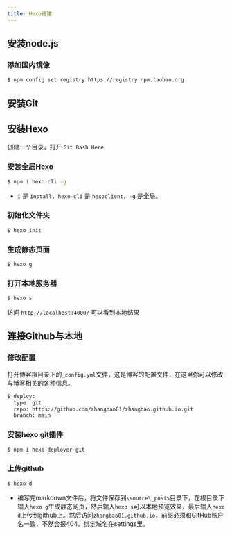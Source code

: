 ```yaml
---
title: Hexo搭建
---
```


## 安装node.js

### 添加国内镜像

```bash
$ npm config set registry https://registry.npm.taobao.org
```

## 安装Git

## 安装Hexo

创建一个目录，打开 `Git Bash Here`

### 安装全局Hexo

```bash
$ npm i hexo-cli -g
```

* `i` 是 `install`，`hexo-cli` 是 `hexoclient`，`-g` 是全局。

### 初始化文件夹

```bash
$ hexo init
```

### 生成静态页面

```bash
$ hexo g
```

### 打开本地服务器

```bash
$ hexo s
```

访问 `http://localhost:4000/` 可以看到本地结果

## 连接Github与本地

### 修改配置
打开博客根目录下的`_config.yml`文件，这是博客的配置文件，在这里你可以修改与博客相关的各种信息。
```bash
$ deploy:
  type: git
  repo: https://github.com/zhangbao01/zhangbao.github.io.git
  branch: main
```
### 安装hexo git插件
```bash
$ npm i hexo-deployer-git
```
### 上传github
```bash
$ hexo d
```
* 编写完markdown文件后，将文件保存到`\source\_posts`目录下，在根目录下输入`hexo g`生成静态网页，然后输入`hexo s`可以本地预览效果，最后输入`hexo d`上传到github上。然后访问`zhangbao01.github.io`，前缀必须和GitHub账户名一致，不然会报404。绑定域名在settings里。

